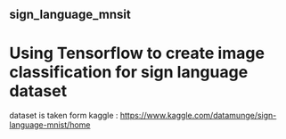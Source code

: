 ## sign_language_mnsit
# Using Tensorflow to create image classification for sign language dataset
dataset is taken form kaggle : https://www.kaggle.com/datamunge/sign-language-mnist/home
